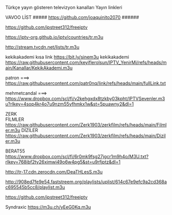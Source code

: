 Türkçe yayın gösteren televizyon kanalları  Yayın linkleri

VAVOO LİST ##### https://github.com/joaquinito2070  ######

https://github.com/ipstreet312/freeiptv

https://iptv-org.github.io/iptv/countries/tr.m3u

http://stream.tvcdn.net/lists/tr.m3u

kekikakademi kısa link https://bit.ly/sinem3u
kekikakademi https://raw.githubusercontent.com/keyiflerolsun/IPTV_YenirMi/refs/heads/main/Kanallar/KekikAkademi.m3u

patron ===> https://raw.githubusercontent.com/patr0nq/link/refs/heads/main/fullLink.txt

mehmetcandal ===> https://www.dropbox.com/scl/fi/v2kehgxdx8tzkby03kpht/IPTVSevenler.m3u?rlkey=4sop4kr4o7u9nzm55yfhmkx1w&st=5puawny2&dl=1

ZERK  
FİLMLER
https://raw.githubusercontent.com/Zerk1903/zerkfilm/refs/heads/main/Filmler.m3u
DİZİLER
https://raw.githubusercontent.com/Zerk1903/zerkfilm/refs/heads/main/Diziler.m3u

BERAT55
https://www.dropbox.com/scl/fi/6r0mk9fsg27jgcr1m9h4o/M3U.txt?rlkey=768ibf2ty26ximwi49o6w4pg5&st=u9rfjptz&dl=1

http://tr-17.cdn.zerocdn.com/DeaTHLesS.m3u



 http://908ed7fe9e54.faststreem.org/playlists/uplist/614c67e9efc9a2cd368ac695545b5cc8/playlist.m3u 


https://github.com/ipstreet312/freeiptv

Syndraxic 
https://m3u.ch/yEeG0Kq.m3u


